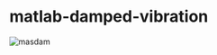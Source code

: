 # matlab-damped-vibration
![masdam](https://user-images.githubusercontent.com/65990950/83496380-fc973e80-a4f3-11ea-9a64-e3e1b91026a5.png)
